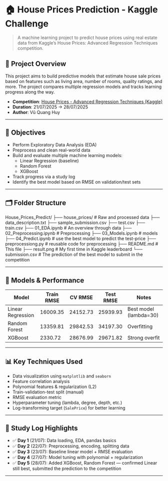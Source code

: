 # 🏠 House Prices Prediction - Kaggle Challenge

> A machine learning project to predict house prices using real estate data from Kaggle’s House Prices: Advanced Regression Techniques competition.

## 📌 Project Overview

This project aims to build predictive models that estimate house sale prices based on features such as living area, number of rooms, quality ratings, and more. The project compares multiple regression models and tracks learning progress along the way.

- **Competition**: [House Prices - Advanced Regression Techniques (Kaggle)](https://www.kaggle.com/c/house-prices-advanced-regression-techniques)
- **Duration**: 21/07/2025 → 28/07/2025
- **Author**: Vũ Quang Huy

---

## 🎯 Objectives

- Perform Exploratory Data Analysis (EDA)
- Preprocess and clean real-world data
- Build and evaluate multiple machine learning models:
  - Linear Regression (baseline)
  - Random Forest
  - XGBoost
- Track progress via a study log
- Identify the best model based on RMSE on validation/test sets

---

## 🗂️ Folder Structure
House_Prices_Predict/
├── house_prices/ # Raw and processed data
    ├── data_description.txt
    ├── sample_submission.csv
    ├── test.csv
    ├── train.csv
├── 01_EDA.ipynb # An overview through data
├── 02_Preprocessing.ipynb # Preprocessing
├── 03_Models.ipynb # models
├── 04_Predict.ipynb # use the best model to predict the test-price
├── preprocessiong.py # reusable code for preprocessing
├── README.md # This file
├── result.png # My first time in Kaggle leaderboard
└── submission.csv # The prediction of the best model to submit in the competition

---

## 🧪 Models & Performance

| Model              | Train RMSE | CV RMSE  | Test RMSE | Notes                 |
|--------------------|------------|----------|-----------|-----------------------|
| Linear Regression  | 16009.35   | 24152.73 | 25939.93  | Best model (lambda=30)|
| Random Forest      | 13359.81   | 29842.53 | 34197.30  | Overfitting           |
| XGBoost            |  2330.72   | 28676.99 | 29671.82  | Strong overfit        |

---

## 📊 Key Techniques Used

- Data visualization using `matplotlib` and `seaborn`
- Feature correlation analysis
- Polynomial features & regularization (L2)
- Train-validation-test split (manual)
- RMSE evaluation metric
- Hyperparameter tuning (lambda, degree, depth, etc.)
- Log-transforming target (`SalePrice`) for better learning

---

## 🧠 Study Log Highlights

- ✅ **Day 1** (21/07): Data loading, EDA, pandas basics  
- ✅ **Day 2** (22/07): Preprocessing, encoding, splitting data  
- ✅ **Day 3** (23/07): Baseline linear model + RMSE evaluation  
- ✅ **Day 4** (27/07): Model tuning with polynomial + regularization  
- ✅ **Day 5** (28/07): Added XGBoost, Random Forest — confirmed Linear still best, 
                        submitted the prediction to the competition

---
